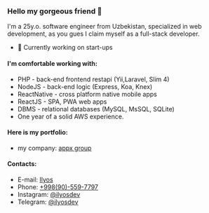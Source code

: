 ### Hello my gorgeous friend 👋

 I'm a 25y.o. software engineer from Uzbekistan, specialized in web development, as you gues I claim myself as a full-stack developer.

- 🔭 Currently working on start-ups 

#### I'm comfortable working with:

-   PHP - back-end frontend restapi (Yii,Laravel, Slim 4)
-   NodeJS - back-end logic (Express, Koa, Knex)
-   ReactNative - cross platform native mobile apps
-   ReactJS - SPA, PWA web apps
-   DBMS - relational databases (MySQL, MsSQL, SQLite)
-   One year of a solid AWS experience.
#### Here is my portfolio:

- my company: [appx group](https://appx.uz)

#### Contacts:

- E-mail: [Ilyos](mailto://ilyosdev@gmail.com)
- Phone: [+998(90)-559-7797](tel://+998905597797)
- Instagram: [@ilyosdev](https://www.instagram.com/ilyosdev)
- Telegram: [@ilyosdev](https://t.me/ilyosdev)

